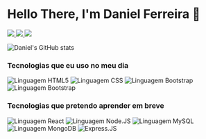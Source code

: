 <h1> Hello There, I'm Daniel Ferreira 👋</h1>

<a href="https://github.com/DanielFerreiira/PortFolio" target="_blank"><img src="https://img.shields.io/badge/Instagram-E4405F?style=for-the-badge&logo=instagram&logoColor=white"></img>
</a><a href="https://www.linkedin.com/in/danielferreiira/" target="_blank"><img src="https://img.shields.io/badge/LinkedIn-0077B5?style=for-the-badge&logo=linkedin&logoColor=white"></img>
</a><a href="https://www.tiktok.com/@ritmoexpresso" target="_blank"><img src="https://img.shields.io/badge/TikTok-000000?style=for-the-badge&logo=tiktok&logoColor=white"></img>
</a>


![Daniel's GitHub stats](https://github-readme-stats.vercel.app/api?username=DanielFerreiira&show_icons=true&theme=tokyonight)
<h3>Tecnologias que eu uso no meu dia</h3>
<div style="display=inline-block">
    <img src="https://img.shields.io/badge/HTML5-E34F26?style=for-the-badge&logo=html5&logoColor=white" style="align=center;" alt="Linguagem HTML5">
    <img src="https://img.shields.io/badge/CSS3-1572B6?style=for-the-badge&logo=css3&logoColor=white" style="align=center;" alt="Linguagem CSS">
    <img src="https://img.shields.io/badge/Bootstrap-563D7C?style=for-the-badge&logo=bootstrap&logoColor=white" style="align=center;" alt="Linguagem Bootstrap">
    <img src="https://img.shields.io/badge/JavaScript-F7DF1E?style=for-the-badge&logo=javascript&logoColor=black" style="align=center;" alt="Linguagem Bootstrap">
</div>
<div>
    <h3>Tecnologias que pretendo aprender em breve</h3>
        <img src="https://img.shields.io/badge/React-20232A?style=for-the-badge&logo=react&logoColor=61DAFB" style="align=center;" alt="Linguagem React">
        <img src="https://img.shields.io/badge/Node.js-43853D?style=for-the-badge&logo=node.js&logoColor=white" style="align=center;" alt="Linguagem Node.JS">
        <img src="https://img.shields.io/badge/MySQL-005C84?style=for-the-badge&logo=mysql&logoColor=white" style="align=center;" alt="Linguagem MySQL">
        <img src="https://img.shields.io/badge/MongoDB-4EA94B?style=for-the-badge&logo=mongodb&logoColor=white" style="align=center;" alt="Linguagem MongoDB">
        <img src="https://img.shields.io/badge/Express.js-404D59?style=for-the-badge" style="align=center;" alt="Express.JS">
</div>

